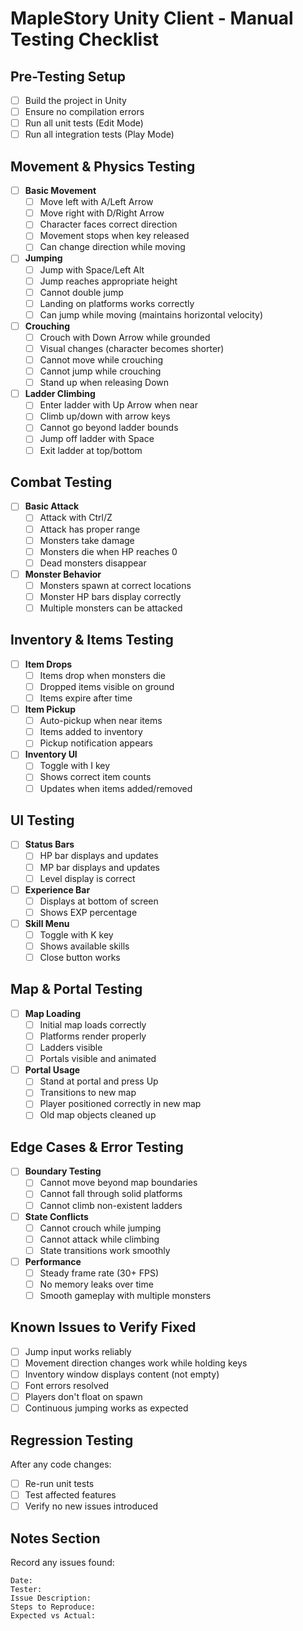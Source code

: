 # MapleStory Unity Client - Manual Testing Checklist

## Pre-Testing Setup
- [ ] Build the project in Unity
- [ ] Ensure no compilation errors
- [ ] Run all unit tests (Edit Mode)
- [ ] Run all integration tests (Play Mode)

## Movement & Physics Testing
- [ ] **Basic Movement**
  - [ ] Move left with A/Left Arrow
  - [ ] Move right with D/Right Arrow
  - [ ] Character faces correct direction
  - [ ] Movement stops when key released
  - [ ] Can change direction while moving

- [ ] **Jumping**
  - [ ] Jump with Space/Left Alt
  - [ ] Jump reaches appropriate height
  - [ ] Cannot double jump
  - [ ] Landing on platforms works correctly
  - [ ] Can jump while moving (maintains horizontal velocity)

- [ ] **Crouching**
  - [ ] Crouch with Down Arrow while grounded
  - [ ] Visual changes (character becomes shorter)
  - [ ] Cannot move while crouching
  - [ ] Cannot jump while crouching
  - [ ] Stand up when releasing Down

- [ ] **Ladder Climbing**
  - [ ] Enter ladder with Up Arrow when near
  - [ ] Climb up/down with arrow keys
  - [ ] Cannot go beyond ladder bounds
  - [ ] Jump off ladder with Space
  - [ ] Exit ladder at top/bottom

## Combat Testing
- [ ] **Basic Attack**
  - [ ] Attack with Ctrl/Z
  - [ ] Attack has proper range
  - [ ] Monsters take damage
  - [ ] Monsters die when HP reaches 0
  - [ ] Dead monsters disappear

- [ ] **Monster Behavior**
  - [ ] Monsters spawn at correct locations
  - [ ] Monster HP bars display correctly
  - [ ] Multiple monsters can be attacked

## Inventory & Items Testing
- [ ] **Item Drops**
  - [ ] Items drop when monsters die
  - [ ] Dropped items visible on ground
  - [ ] Items expire after time

- [ ] **Item Pickup**
  - [ ] Auto-pickup when near items
  - [ ] Items added to inventory
  - [ ] Pickup notification appears

- [ ] **Inventory UI**
  - [ ] Toggle with I key
  - [ ] Shows correct item counts
  - [ ] Updates when items added/removed

## UI Testing
- [ ] **Status Bars**
  - [ ] HP bar displays and updates
  - [ ] MP bar displays and updates
  - [ ] Level display is correct

- [ ] **Experience Bar**
  - [ ] Displays at bottom of screen
  - [ ] Shows EXP percentage

- [ ] **Skill Menu**
  - [ ] Toggle with K key
  - [ ] Shows available skills
  - [ ] Close button works

## Map & Portal Testing
- [ ] **Map Loading**
  - [ ] Initial map loads correctly
  - [ ] Platforms render properly
  - [ ] Ladders visible
  - [ ] Portals visible and animated

- [ ] **Portal Usage**
  - [ ] Stand at portal and press Up
  - [ ] Transitions to new map
  - [ ] Player positioned correctly in new map
  - [ ] Old map objects cleaned up

## Edge Cases & Error Testing
- [ ] **Boundary Testing**
  - [ ] Cannot move beyond map boundaries
  - [ ] Cannot fall through solid platforms
  - [ ] Cannot climb non-existent ladders

- [ ] **State Conflicts**
  - [ ] Cannot crouch while jumping
  - [ ] Cannot attack while climbing
  - [ ] State transitions work smoothly

- [ ] **Performance**
  - [ ] Steady frame rate (30+ FPS)
  - [ ] No memory leaks over time
  - [ ] Smooth gameplay with multiple monsters

## Known Issues to Verify Fixed
- [ ] Jump input works reliably
- [ ] Movement direction changes work while holding keys
- [ ] Inventory window displays content (not empty)
- [ ] Font errors resolved
- [ ] Players don't float on spawn
- [ ] Continuous jumping works as expected

## Regression Testing
After any code changes:
- [ ] Re-run unit tests
- [ ] Test affected features
- [ ] Verify no new issues introduced

## Notes Section
Record any issues found:
```
Date: 
Tester:
Issue Description:
Steps to Reproduce:
Expected vs Actual:
```